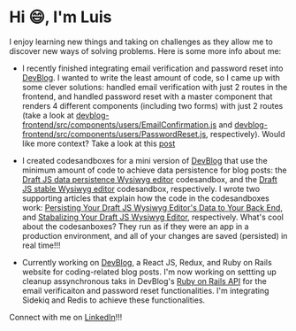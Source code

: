 # Hi :smile:, I'm Luis

I enjoy learning new things and taking on challenges as they allow me to discover new ways of solving problems. Here is some more info about me:

* I recently finished integrating email verification and password reset into [DevBlog](https://devblog.dev/). I wanted to write the least amount of code, so I came up with some clever solutions: handled email verification with just 2 routes in the frontend, and handled password reset with a master component that renders 4 different components (including two forms) with just 2 routes (take a look at [devblog-frontend/src/components/users/EmailConfirmation.js](https://github.com/mmartinezluis/devblog-frontend/blob/main/src/components/users/EmailConfirmation.js) and [devblog-frontend/src/components/users/PasswordReset.js](https://github.com/mmartinezluis/devblog-frontend/blob/main/src/components/users/PasswordReset.js), respectively).
Would like more context? Take a look at this [post](https://www.linkedin.com/posts/luis-martinez-mosquete_react-reactjs-activity-6876022782979928064-EdfE)

* I created codesandboxes for a mini version of [DevBlog](https://devblog.dev/) that use the minimum amount of code to achieve data persistence for blog posts: the [Draft JS data persistence Wysiwyg editor](https://codesandbox.io/s/blog-website-prototype-p4lwp?file=/src/index.js) codesandbox, and the [Draft JS stable Wysiwyg editor](https://codesandbox.io/s/draft-js-wysiwygstable-53qnq) codesandbox, respectively. I wrote two supporting articles that explain how the code in the codesandboxes work: [Persisting Your Draft JS Wysiwyg Editor's Data to Your Back End](https://devblog.dev/posts/155), and [Stabalizing Your Draft JS Wysiwyg Editor](https://devblog.dev/posts/136), respectively. What's cool about the codesanboxes? They run as if they were an app in a production environment, and all of your changes are saved (persisted) in real time!!!

* Currently working on [DevBlog](https://github.com/mmartinezluis/devblog-frontend), a React JS, Redux, and Ruby on Rails website for coding-related blog posts. I'm now working on settting up cleanup assynchronous taks in DevBlog's [Ruby on Rails API](https://github.com/mmartinezluis/devblog-backend-postgres) for the email verificaiton and password reset functionalities. I'm integrating Sidekiq and Redis to achieve these functionalities. 

Connect with me on [LinkedIn](https://www.linkedin.com/in/luis-martinez-mosquete/)!!!

